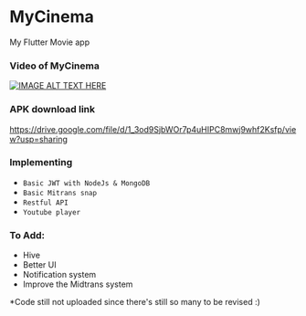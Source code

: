 # MyCinema
My Flutter Movie app

### Video of MyCinema
[![IMAGE ALT TEXT HERE](http://img.youtube.com/vi/GwdF4SBbIP4/0.jpg)](http://www.youtube.com/watch?v=GwdF4dsSBbIP4)

### APK download link 
https://drive.google.com/file/d/1_3od9SjbWOr7p4uHIPC8mwj9whf2Ksfp/view?usp=sharing

### Implementing

 * ```Basic JWT with NodeJs & MongoDB```
 * ```Basic Mitrans snap```
 * ```Restful API```
 * ```Youtube player```

### To Add:
 * Hive
 * Better UI 
 * Notification system
 * Improve the Midtrans system

*Code still not uploaded since there's still so many to be revised :)

